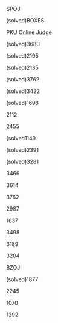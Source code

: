 SPOJ

(solved)BOXES

PKU Online Judge

(solved)3680

(solved)2195

(solved)2135

(solved)3762

(solved)3422

(solved)1698

2112

2455

(solved1149

(solved)2391

(solved)3281

3469

3614

3762

2987

1637

3498

3189

3204

BZOJ

(solved)1877

2245

1070

1292

